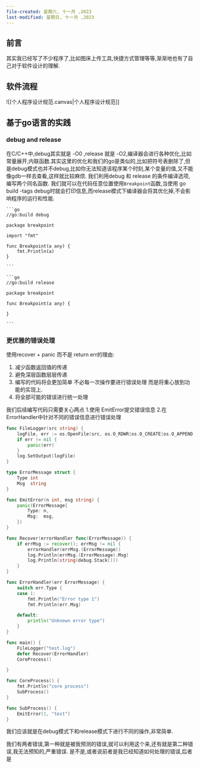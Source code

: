 ```yaml
---
file-created: 星期六, 十一月 ,2023
last-modified: 星期日, 十一月 ,2023
---
```


## 前言
其实我已经写了不少程序了,比如图床上传工具,快捷方式管理等等,渐渐地也有了自己对于软件设计的理解.

## 软件流程


![[个人程序设计规范.canvas|个人程序设计规范]]



## 基于go语言的实践
### debug and release
在C/C++中,debug其实就是 -O0 ,release 就是 -O2,编译器会进行各种优化,比如常量展开,内联函数.其实这里的优化和我们的go是类似的,比如把符号表删除了,但是debug模式也并不debug,比如你无法知道该程序某个时刻,某个变量的值,又不能像gdb一样去查看,这样就比较麻烦.
我们利用debug 和 release 的条件编译选项,编写两个同名函数.
我们就可以在代码任意位置使用`Breakpoint`函数,当使用 go build -tags debug时就会打印信息,而release模式下编译器会将其优化掉,不会影响程序的运行和性能.
````col
```go
//go:build debug

package breakpoint

import "fmt"

func Breakpoint(a any) {
	fmt.Println(a)
}

```

```go
//go:build release

package breakpoint

func Breakpoint(a any) {

}

```
````
### 更优雅的错误处理

使用recover + panic 而不是 return err的理由: 
1. 减少函数返回值的传递 
2. 避免深层函数层层传递
3. 编写的代码将会更加简单 不必每一次操作要进行错误处理 而是将重心放到功能的实现上.
4. 将全部可能的错误进行统一处理 

我们后续编写代码只需要关心两点
1.使用 EmitError提交错误信息
2.在ErrorHandler中针对不同的错误信息进行错误处理


```go
func FileLogger(src string) {
	logFile, err := os.OpenFile(src, os.O_RDWR|os.O_CREATE|os.O_APPEND, 0766)
	if err != nil {
		panic(err)
	}
	log.SetOutput(logFile)
}

type ErrorMessage struct {
	Type int
	Msg  string
}

func EmitError(n int, msg string) {
	panic(ErrorMessage{
		Type: n,
		Msg:  msg,
	})
}

func Recover(errorHandler func(ErrorMessage)) {
	if errMsg := recover(); errMsg != nil {
		errorHandler(errMsg.(ErrorMessage))
		log.Println(errMsg.(ErrorMessage).Msg)
		log.Println(string(debug.Stack()))
	}
}

func ErrorHandler(err ErrorMessage) {
	switch err.Type {
	case 1:
		fmt.Println("Error type 1")
		fmt.Println(err.Msg)

	default:
		println("Unknown error type")
	}
}

func main() {
	FileLogger("test.log")
	defer Recover(ErrorHandler)
	CoreProcess()

}

func CoreProcess() {
	fmt.Println("core process")
	SubProcess()
}

func SubProcess() {
	EmitError(1, "test")
}
```

我们应该就是在debug模式下和release模式下进行不同的操作,非常简单. 

我们有两者错误,第一种就是被我预测的错误,就可以利用这个来,还有就是第二种错误,我无法预知的,严重错误. 是不是,或者说前者是我已经知道如何处理的错误,后者是


```
```
